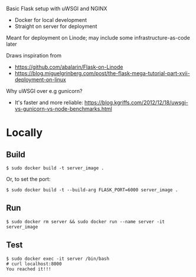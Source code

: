 Basic Flask setup with uWSGI and NGINX

* Docker for local development
* Straight on server for deployment

Meant for deployment on Linode; may include some infrastructure-as-code later

Draws inspiration from
* https://github.com/abalarin/Flask-on-Linode
* https://blog.miguelgrinberg.com/post/the-flask-mega-tutorial-part-xvii-deployment-on-linux

Why uWSGI over e.g gunicorn?
* It's faster and more reliable: https://blog.kgriffs.com/2012/12/18/uwsgi-vs-gunicorn-vs-node-benchmarks.html

# Locally

## Build
```
$ sudo docker build -t server_image .
```

Or, to set the port:
```
$ sudo docker build -t --build-arg FLASK_PORT=6000 server_image .
```

## Run
```
$ sudo docker rm server && sudo docker run --name server -it server_image
```

## Test
```
$ sudo docker exec -it server /bin/bash
# curl localhost:8000
You reached it!!!
```
